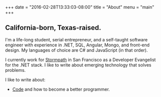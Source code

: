 +++
date = "2016-02-28T13:33:03-08:00"
title = "About"
menu = "main"
+++

## California-born, Texas-raised.

I'm a life-long student, serial entrepreneur, and a self-taught software engineer with experience in .NET, SQL, Angular, Mongo, and front-end design. My languages of choice are C# and JavaScript (in that order).

I currently work for [Stormpath](https://stormpath.com) in San Francisco as a Developer Evangelist for the .NET stack. I like to write about emerging technology that solves problems.

I like to write about:

* [Code](/categories/code/) and how to become a better programmer.
